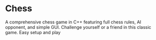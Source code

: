 # Chess
A comprehensive chess game in C++ featuring full chess rules, AI opponent, and simple GUI. Challenge yourself or a friend in this classic game. Easy setup and play
